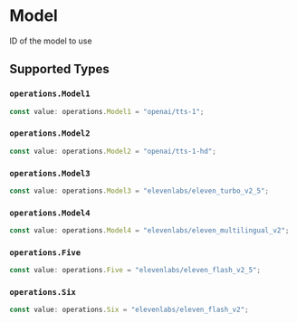 # Model

ID of the model to use


## Supported Types

### `operations.Model1`

```typescript
const value: operations.Model1 = "openai/tts-1";
```

### `operations.Model2`

```typescript
const value: operations.Model2 = "openai/tts-1-hd";
```

### `operations.Model3`

```typescript
const value: operations.Model3 = "elevenlabs/eleven_turbo_v2_5";
```

### `operations.Model4`

```typescript
const value: operations.Model4 = "elevenlabs/eleven_multilingual_v2";
```

### `operations.Five`

```typescript
const value: operations.Five = "elevenlabs/eleven_flash_v2_5";
```

### `operations.Six`

```typescript
const value: operations.Six = "elevenlabs/eleven_flash_v2";
```

